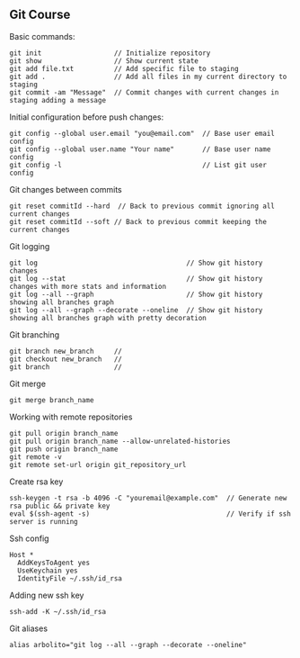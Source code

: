 Git Course
---

Basic commands:

```shell
git init                  // Initialize repository
git show                  // Show current state
git add file.txt          // Add specific file to staging
git add .                 // Add all files in my current directory to staging
git commit -am "Message"  // Commit changes with current changes in staging adding a message
```

Initial configuration before push changes:
```shell
git config --global user.email "you@email.com"  // Base user email config 
git config --global user.name "Your name"       // Base user name config 
git config -l                                   // List git user config
```

Git changes between commits
```shell
git reset commitId --hard  // Back to previous commit ignoring all current changes
git reset commitId --soft // Back to previous commit keeping the current changes
```

Git logging
```shell
git log                                     // Show git history changes
git log --stat                              // Show git history changes with more stats and information
git log --all --graph                       // Show git history showing all branches graph
git log --all --graph --decorate --oneline  // Show git history showing all branches graph with pretty decoration
```

Git branching
```shell
git branch new_branch     //
git checkout new_branch   //
git branch                //
```

Git merge
```shell
git merge branch_name
```

Working with remote repositories
```shell
git pull origin branch_name
git pull origin branch_name --allow-unrelated-histories
git push origin branch_name
git remote -v
git remote set-url origin git_repository_url
```

Create rsa key
```shell
ssh-keygen -t rsa -b 4096 -C "youremail@example.com"  // Generate new rsa public && private key
eval $(ssh-agent -s)                                  // Verify if ssh server is running
```

Ssh config
```shell
Host *
  AddKeysToAgent yes
  UseKeychain yes
  IdentityFile ~/.ssh/id_rsa
```

Adding new ssh key
```shell
ssh-add -K ~/.ssh/id_rsa
```

Git aliases
```
alias arbolito="git log --all --graph --decorate --oneline" 
```